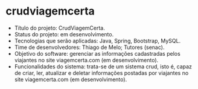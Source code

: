 # crudviagemcerta
- Título do projeto: CrudViagemCerta.
- Status do projeto: em desenvolvimento.
- Tecnologias que serão aplicadas: Java, Spring, Bootstrap, MySQL.
- Time de desenvolvedores: Thiago de Melo; Tutores (senac).
- Objetivo do software: gerenciar as informações cadastradas pelos viajantes no site viagemcerta.com (em desenvolvimento).
- Funcionalidades do sistema: trata-se de um sistema crud, isto é, capaz de criar, ler, atualizar e deletar informações postadas por viajantes no site viagemcerta.com (em desenvolvimento).
